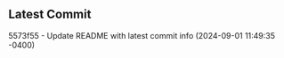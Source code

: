 
## Latest Commit
5573f55 - Update README with latest commit info (2024-09-01 11:49:35 -0400) <Yunxi-Zhou>
